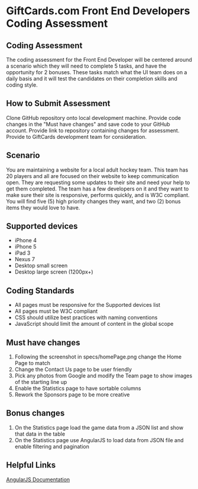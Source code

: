 GiftCards.com Front End Developers Coding Assessment
=========================

Coding Assessment
-------------

The coding assessment for the Front End Developer will be centered around a scenario which they will need to complete 5 tasks, and have the opportunity for 2 bonuses. These tasks match what the UI team does on a daily basis and it will test the candidates on their completion skills and coding style.

How to Submit Assessment
-------------

Clone GitHub repository onto local development machine. Provide code changes in the "Must have changes" and save code to your GitHub account. Provide link to repository containing changes for assessment. Provide to GiftCards development team for consideration.


Scenario
-------------

You are maintaining a website for a local adult hockey team. This team has 20 players and all are focused on their website to keep communication open. They are requesting some updates to their site and need your help to get them completed. The team has a few developers on it and they want to make sure their site is responsive, performs quickly, and is W3C compliant. You will find five (5) high priority changes they want, and two (2) bonus items they would love to have.

Supported devices
-------------

* iPhone 4
* iPhone 5
* iPad 3
* Nexus 7
* Desktop small screen
* Desktop large screen (1200px+)

Coding Standards
-------------

* All pages must be responsive for the Supported devices list
* All pages must be W3C compliant
* CSS should utilize best practices with naming conventions
* JavaScript should limit the amount of content in the global scope

Must have changes 
-------------

1. Following the screenshot in specs/homePage.png change the Home Page to match
2. Change the Contact Us page to be user friendly
3. Pick any photos from Google and modify the Team page to show images of the starting line up
4. Enable the Statistics page to have sortable columns
5. Rework the Sponsors page to be more creative

Bonus changes
-------------

1. On the Statistics page load the game data from a JSON list and show that data in the table
2. On the Statistics page use AngularJS to load data from JSON file and enable filtering and pagination


Helpful Links
-------------

[AngularJS Documentation](http://angularjs.org/)